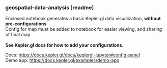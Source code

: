 ### geospatial-data-analysis [readme]

Enclosed notebook generates a basic Kepler.gl data visualization, **without pre-configurations**
<br>
Config for map must be added to notebook for easier viewing, and sharing of final map
<br><br>
**See Kepler.gl docs for how to add your configurations**.
<br>

Docs: https://docs.kepler.gl/docs/keplergl-jupyter#config-panel
<br>
Demo app: https://docs.kepler.gl/examples/demo-app

